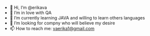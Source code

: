 - 👋 Hi, I’m @erikava
- 👀 I’m in love with QA
- 🌱 I’m currently learning JAVA and willing to learn others languages
- 💞️ I’m looking for compny who will believe my desire
- 📫 How to reach me: vaerika1@gmail.com

<!---
erikava/erikava is a ✨ special ✨ repository because its `README.md` (this file) appears on your GitHub profile.
You can click the Preview link to take a look at your changes.
--->
